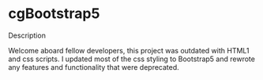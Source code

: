 # cgBootstrap5

Description

Welcome aboard fellow developers, this project was outdated with HTML1 and css scripts. I updated most of the css styling to Bootstrap5 and rewrote any features and functionality that were deprecated.  
